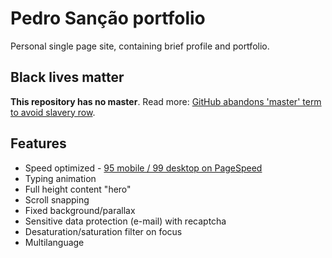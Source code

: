 # Pedro Sanção portfolio

Personal single page site, containing brief profile and portfolio.

## Black lives matter

**This repository has no master**. Read more:
[GitHub abandons 'master' term to avoid slavery row][master-replace].

## Features

- Speed optimized - [95 mobile / 99 desktop on PageSpeed][pagespeed]
- Typing animation
- Full height content "hero"
- Scroll snapping
- Fixed background/parallax
- Sensitive data protection (e-mail) with recaptcha
- Desaturation/saturation filter on focus
- Multilanguage

[pagespeed]: https://developers.google.com/speed/pagespeed/insights/?hl=pt-BR&url=https%3A%2F%2Fpedrosancao.github.io%2Fen%2F&tab=desktop-
[master-replace]: https://www.bbc.com/news/technology-53050955
